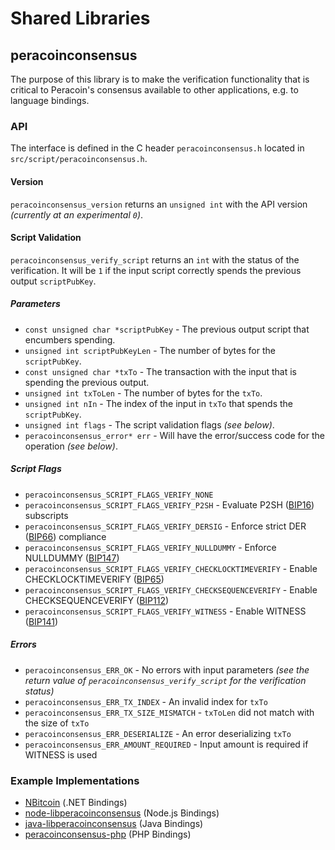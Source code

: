 Shared Libraries
================

## peracoinconsensus

The purpose of this library is to make the verification functionality that is critical to Peracoin's consensus available to other applications, e.g. to language bindings.

### API

The interface is defined in the C header `peracoinconsensus.h` located in  `src/script/peracoinconsensus.h`.

#### Version

`peracoinconsensus_version` returns an `unsigned int` with the API version *(currently at an experimental `0`)*.

#### Script Validation

`peracoinconsensus_verify_script` returns an `int` with the status of the verification. It will be `1` if the input script correctly spends the previous output `scriptPubKey`.

##### Parameters
- `const unsigned char *scriptPubKey` - The previous output script that encumbers spending.
- `unsigned int scriptPubKeyLen` - The number of bytes for the `scriptPubKey`.
- `const unsigned char *txTo` - The transaction with the input that is spending the previous output.
- `unsigned int txToLen` - The number of bytes for the `txTo`.
- `unsigned int nIn` - The index of the input in `txTo` that spends the `scriptPubKey`.
- `unsigned int flags` - The script validation flags *(see below)*.
- `peracoinconsensus_error* err` - Will have the error/success code for the operation *(see below)*.

##### Script Flags
- `peracoinconsensus_SCRIPT_FLAGS_VERIFY_NONE`
- `peracoinconsensus_SCRIPT_FLAGS_VERIFY_P2SH` - Evaluate P2SH ([BIP16](https://github.com/bitcoin/bips/blob/master/bip-0016.mediawiki)) subscripts
- `peracoinconsensus_SCRIPT_FLAGS_VERIFY_DERSIG` - Enforce strict DER ([BIP66](https://github.com/bitcoin/bips/blob/master/bip-0066.mediawiki)) compliance
- `peracoinconsensus_SCRIPT_FLAGS_VERIFY_NULLDUMMY` - Enforce NULLDUMMY ([BIP147](https://github.com/bitcoin/bips/blob/master/bip-0147.mediawiki))
- `peracoinconsensus_SCRIPT_FLAGS_VERIFY_CHECKLOCKTIMEVERIFY` - Enable CHECKLOCKTIMEVERIFY ([BIP65](https://github.com/bitcoin/bips/blob/master/bip-0065.mediawiki))
- `peracoinconsensus_SCRIPT_FLAGS_VERIFY_CHECKSEQUENCEVERIFY` - Enable CHECKSEQUENCEVERIFY ([BIP112](https://github.com/bitcoin/bips/blob/master/bip-0112.mediawiki))
- `peracoinconsensus_SCRIPT_FLAGS_VERIFY_WITNESS` - Enable WITNESS ([BIP141](https://github.com/bitcoin/bips/blob/master/bip-0141.mediawiki))

##### Errors
- `peracoinconsensus_ERR_OK` - No errors with input parameters *(see the return value of `peracoinconsensus_verify_script` for the verification status)*
- `peracoinconsensus_ERR_TX_INDEX` - An invalid index for `txTo`
- `peracoinconsensus_ERR_TX_SIZE_MISMATCH` - `txToLen` did not match with the size of `txTo`
- `peracoinconsensus_ERR_DESERIALIZE` - An error deserializing `txTo`
- `peracoinconsensus_ERR_AMOUNT_REQUIRED` - Input amount is required if WITNESS is used

### Example Implementations
- [NBitcoin](https://github.com/NicolasDorier/NBitcoin/blob/master/NBitcoin/Script.cs#L814) (.NET Bindings)
- [node-libperacoinconsensus](https://github.com/bitpay/node-libperacoinconsensus) (Node.js Bindings)
- [java-libperacoinconsensus](https://github.com/dexX7/java-libperacoinconsensus) (Java Bindings)
- [peracoinconsensus-php](https://github.com/Bit-Wasp/peracoinconsensus-php) (PHP Bindings)
